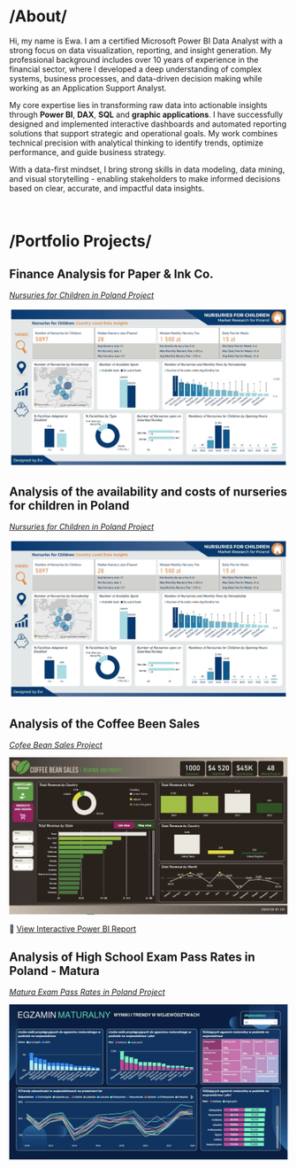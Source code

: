 # /About/

Hi, my name is Ewa. I am a certified Microsoft Power BI Data Analyst with a strong focus on data visualization, reporting, and insight generation. My professional background includes over 10 years of experience in the financial sector, where I developed a deep understanding of complex systems, business processes, and data-driven decision making while working as an Application Support Analyst. 

My core expertise lies in transforming raw data into actionable insights through <B>Power BI</B>, <B>DAX</B>, <B>SQL</B> and <B>graphic applications</B>. I have successfully designed and implemented interactive dashboards and automated reporting solutions that support strategic and operational goals. My work combines technical precision with analytical thinking to identify trends, optimize performance, and guide business strategy. 

With a data-first mindset, I bring strong skills in data modeling, data mining, and visual storytelling - enabling stakeholders to make informed decisions based on clear, accurate, and impactful data insights. 

<BR>

# /Portfolio Projects/
## Finance Analysis for Paper & Ink Co.
 
  *<a href="https://analysteva.github.io/Project1-/"> Nursuries for Children in Poland Project</a>* <BR>
  
  <img src="assets/img/KN_screen1.JPG" alt="Example Image">
  
## Analysis of the availability and costs of nurseries for children in Poland
 
  *<a href="https://analysteva.github.io/Project1-/"> Nursuries for Children in Poland Project</a>* <BR>
  
  <img src="assets/img/KN_screen1.JPG" alt="Example Image">

## Analysis of the Coffee Been Sales
 
  *<a href="https://analysteva.github.io/Project3"> Cofee Bean Sales Project </a>*<BR>
  
  <a href="https://app.powerbi.com/reportEmbed?reportId=25340aaa-67c0-475a-abaa-68c082a03b22&autoAuth=true&ctid=414b5921-fe6b-4ff6-9ab9-798be0736325" target="_blank">
    <img src="assets/img/CB_1.JPG" alt="Example Image" style="cursor: pointer;">
  </a>

 🔗 [View Interactive Power BI Report](https://analysteva.github.io/powerbi-report/)
 
## Analysis of High School Exam Pass Rates in Poland - Matura
 
  *<a href="https://analysteva.github.io/Project2/"> Matura Exam Pass Rates in Poland Project </a>*<BR>
  
  <img src="assets/img/PL_M2.JPG" alt="Example Image">


<!--
## Projects
### Data Professional Survery Breakdown 
<a href="https://github.com/analysteva/Project1-.git">Project 1</a>

<a href="https://analysteva.github.io/Project1-/">Project 2</a> 
-->
